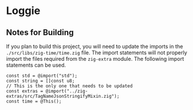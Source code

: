# Loggie


## Notes for Building

If you plan to build this project, you will need to update the imports in the `./src/libs/zig-time/time.zig` file.
The import statements will not properly import the files required from the `zig-extra` module. The following import 
statements can be used.

```zig
const std = @import("std");
const string = []const u8;
// This is the only one that needs to be updated
const extras = @import("../zig-extras/src/TagNameJsonStringifyMixin.zig"); 
const time = @This();
```
